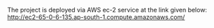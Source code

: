 The project is deployed via AWS ec-2 service at the link given below:
http://ec2-65-0-6-135.ap-south-1.compute.amazonaws.com/
